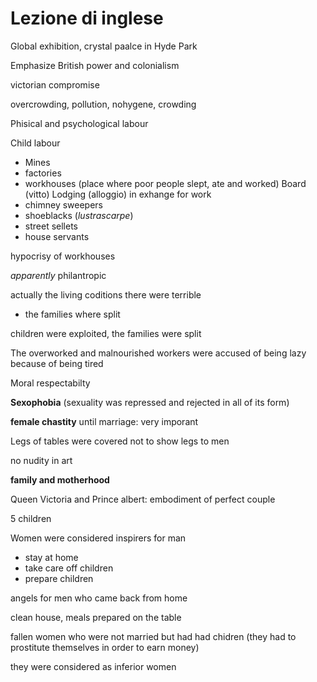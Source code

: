 # Lezione di inglese

Global exhibition, crystal paalce in Hyde Park

Emphasize British power and colonialism


victorian compromise

overcrowding, pollution, nohygene, crowding

Phisical and psychological labour

Child labour

* Mines
* factories
* workhouses (place where poor people slept, ate and worked)
Board (vitto)
Lodging (alloggio)
in exhange for work
* chimney sweepers
* shoeblacks (_lustrascarpe_)
* street sellets
* house servants

hypocrisy of workhouses

_apparently_ philantropic

actually the living coditions there were terrible

* the families where split

children were exploited, the families were split


The overworked and malnourished workers were accused of being lazy because of being tired


Moral respectabilty

**Sexophobia** (sexuality was repressed and rejected in all of its form)

**female chastity** until marriage: very imporant

Legs of tables were covered not to show legs to men

no nudity in art

**family and motherhood**


Queen Victoria and Prince albert: embodiment of perfect couple

5 children

Women were considered inspirers for man
* stay at home
* take care off children
* prepare children

angels for men who came back from home

clean house, meals prepared on the table


fallen women who were not married but had had chidren (they had to prostitute themselves in order to earn money)

they were considered as inferior women
<!--stackedit_data:
eyJoaXN0b3J5IjpbLTE1OTMyNzQwOTksMTU2Njk3NTQ3Nl19
-->
